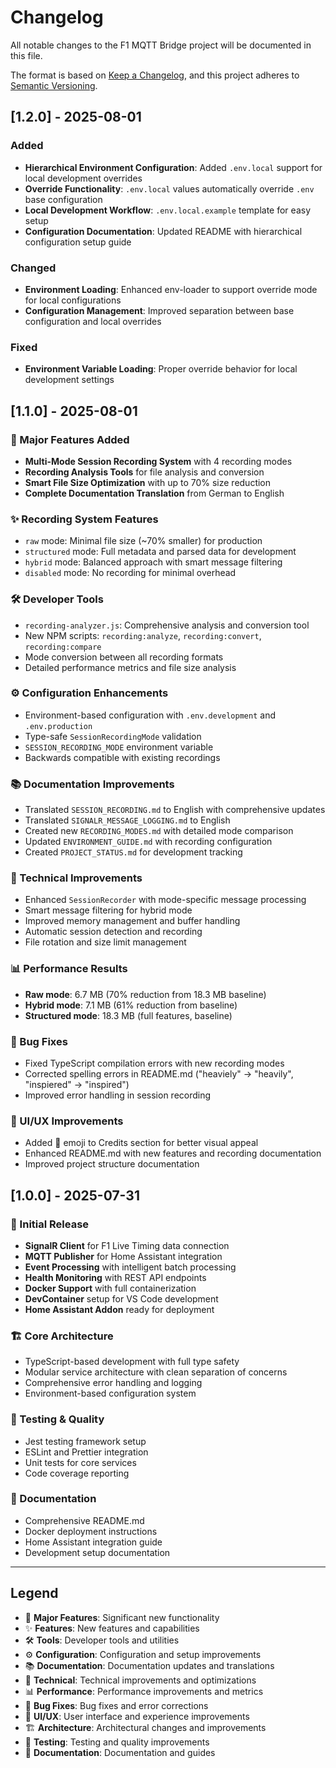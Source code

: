 # Changelog

All notable changes to the F1 MQTT Bridge project will be documented in this file.

The format is based on [Keep a Changelog](https://keepachangelog.com/en/1.0.0/),
and this project adheres to [Semantic Versioning](https://semver.org/spec/v2.0.0.html).

## [1.2.0] - 2025-08-01

### Added

- **Hierarchical Environment Configuration**: Added `.env.local` support for local development overrides
- **Override Functionality**: `.env.local` values automatically override `.env` base configuration
- **Local Development Workflow**: `.env.local.example` template for easy setup
- **Configuration Documentation**: Updated README with hierarchical configuration setup guide

### Changed

- **Environment Loading**: Enhanced env-loader to support override mode for local configurations
- **Configuration Management**: Improved separation between base configuration and local overrides

### Fixed

- **Environment Variable Loading**: Proper override behavior for local development settings

## [1.1.0] - 2025-08-01

### 🎯 Major Features Added

- **Multi-Mode Session Recording System** with 4 recording modes
- **Recording Analysis Tools** for file analysis and conversion
- **Smart File Size Optimization** with up to 70% size reduction
- **Complete Documentation Translation** from German to English

### ✨ Recording System Features

- `raw` mode: Minimal file size (~70% smaller) for production
- `structured` mode: Full metadata and parsed data for development
- `hybrid` mode: Balanced approach with smart message filtering
- `disabled` mode: No recording for minimal overhead

### 🛠️ Developer Tools

- `recording-analyzer.js`: Comprehensive analysis and conversion tool
- New NPM scripts: `recording:analyze`, `recording:convert`, `recording:compare`
- Mode conversion between all recording formats
- Detailed performance metrics and file size analysis

### ⚙️ Configuration Enhancements

- Environment-based configuration with `.env.development` and `.env.production`
- Type-safe `SessionRecordingMode` validation
- `SESSION_RECORDING_MODE` environment variable
- Backwards compatible with existing recordings

### 📚 Documentation Improvements

- Translated `SESSION_RECORDING.md` to English with comprehensive updates
- Translated `SIGNALR_MESSAGE_LOGGING.md` to English
- Created new `RECORDING_MODES.md` with detailed mode comparison
- Updated `ENVIRONMENT_GUIDE.md` with recording configuration
- Created `PROJECT_STATUS.md` for development tracking

### 🔧 Technical Improvements

- Enhanced `SessionRecorder` with mode-specific message processing
- Smart message filtering for hybrid mode
- Improved memory management and buffer handling
- Automatic session detection and recording
- File rotation and size limit management

### 📊 Performance Results

- **Raw mode**: 6.7 MB (70% reduction from 18.3 MB baseline)
- **Hybrid mode**: 7.1 MB (61% reduction from baseline)
- **Structured mode**: 18.3 MB (full features, baseline)

### 🐛 Bug Fixes

- Fixed TypeScript compilation errors with new recording modes
- Corrected spelling errors in README.md ("heaviely" → "heavily", "inspiered" → "inspired")
- Improved error handling in session recording

### 🎨 UI/UX Improvements

- Added 🙏 emoji to Credits section for better visual appeal
- Enhanced README.md with new features and recording documentation
- Improved project structure documentation

## [1.0.0] - 2025-07-31

### 🎉 Initial Release

- **SignalR Client** for F1 Live Timing data connection
- **MQTT Publisher** for Home Assistant integration
- **Event Processing** with intelligent batch processing
- **Health Monitoring** with REST API endpoints
- **Docker Support** with full containerization
- **DevContainer** setup for VS Code development
- **Home Assistant Addon** ready for deployment

### 🏗️ Core Architecture

- TypeScript-based development with full type safety
- Modular service architecture with clean separation of concerns
- Comprehensive error handling and logging
- Environment-based configuration system

### 🧪 Testing & Quality

- Jest testing framework setup
- ESLint and Prettier integration
- Unit tests for core services
- Code coverage reporting

### 📖 Documentation

- Comprehensive README.md
- Docker deployment instructions
- Home Assistant integration guide
- Development setup documentation

---

## Legend

- 🎯 **Major Features**: Significant new functionality
- ✨ **Features**: New features and capabilities
- 🛠️ **Tools**: Developer tools and utilities
- ⚙️ **Configuration**: Configuration and setup improvements
- 📚 **Documentation**: Documentation updates and translations
- 🔧 **Technical**: Technical improvements and optimizations
- 📊 **Performance**: Performance improvements and metrics
- 🐛 **Bug Fixes**: Bug fixes and error corrections
- 🎨 **UI/UX**: User interface and experience improvements
- 🏗️ **Architecture**: Architectural changes and improvements
- 🧪 **Testing**: Testing and quality improvements
- 📖 **Documentation**: Documentation and guides
